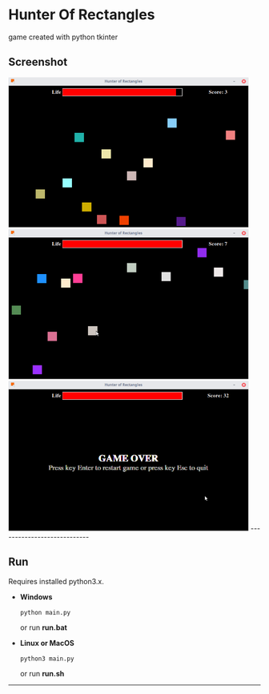 # Hunter Of Rectangles
 
game created with python tkinter
## Screenshot
<img src=screenshots/01.png/ height=300 width=480>
<img src=screenshots/02.png/ height=300 width=480>
<img src=screenshots/03.png/ height=300 width=480>
----------------------------

## Run

Requires installed python3.x.

* **Windows**

  ```
  python main.py
  ```
    or run **run.bat**
    
* **Linux or MacOS**

  ```
  python3 main.py
  ```
    or run **run.sh**
----------------------------
